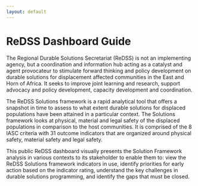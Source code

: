 ```yaml
---
layout: default
---
```


ReDSS Dashboard Guide
==============

The Regional Durable Solutions Secretariat (ReDSS) is not an implementing agency, but a coordination and information hub acting as a catalyst and agent provocateur to stimulate forward thinking and policy development on durable solutions for displacement affected communities in the East and Horn of Africa. It seeks to improve joint learning and research, support advocacy and policy development, capacity development and coordination.

The ReDSS Solutions framework is a rapid analytical tool that offers a snapshot in time to assess to what extent durable solutions for displaced populations have been attained in a particular context. The Solutions framework looks at physical, material and legal safety of the displaced populations in comparison to the host communities. It is comprised of the 8 IASC criteria with 31 outcome indicators that are organized around physical safety, material safety and legal safety. 

This public ReDSS dashboard visually presents the Solution Framework analysis in various contexts to its stakeholder to enable them to: view the ReDSS Solutions framework indicators in use, identify priorities for early action based on the indicator rating, understand the key challenges in durable solutions programming, and identify the gaps that must be closed.
